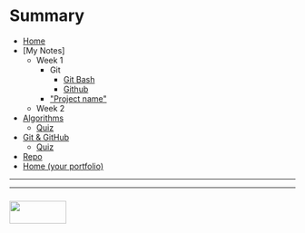 # Summary

* [Home](README.md)
* [My Notes]
  * Week 1  
    * Git
      * [Git Bash](./02-04__08-04/02-04-2018.md)
      * [Github](./02-04__08-04/03-04-2018.md)
    * ["Project name"](./02-04__08-04/04-04-2018.md)
  * Week 2  
* [Algorithms](./concepts/algorithms.md)
  * [Quiz](./quizzes/algorithms.md)
* [Git & GitHub](./concepts/git-github.md)
  * [Quiz](./quizzes/git-github.md)
* [Repo](https://github.com/JakeDuke/study-journal-template)
* [Home (your portfolio)](https://jakeduke.github.io/)


___
___
### <a href="http://elewa.education/blog" target="_blank"><img src="https://user-images.githubusercontent.com/18554853/34921062-506450ae-f97d-11e7-875f-6feeb26ad72d.png" width="100" height="40"/></a>